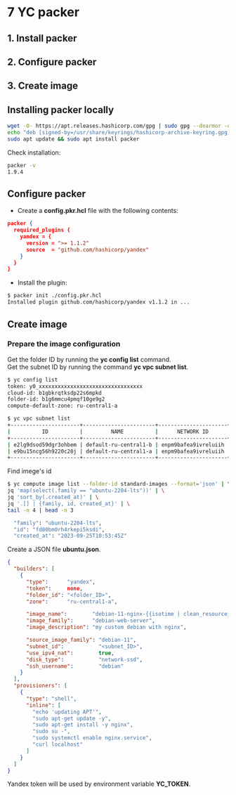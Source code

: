 # 7 YC packer

## 1. Install packer

## 2. Configure packer

## 3. Create image

## Installing packer locally

```bash
wget -O- https://apt.releases.hashicorp.com/gpg | sudo gpg --dearmor -o /usr/share/keyrings/hashicorp-archive-keyring.gpg
echo "deb [signed-by=/usr/share/keyrings/hashicorp-archive-keyring.gpg] https://apt.releases.hashicorp.com $(lsb_release -cs) main" | sudo tee /etc/apt/sources.list.d/hashicorp.list
sudo apt update && sudo apt install packer
```

Check installation:  

```bash
packer -v
1.9.4
```

## Configure packer

- Create a **config.pkr.hcl** file with the following contents:

```json
packer {
  required_plugins {
    yandex = {
      version = ">= 1.1.2"
      source  = "github.com/hashicorp/yandex"
    }
  }
}
```

- Install the plugin:

```bash
$ packer init ./config.pkr.hcl
Installed plugin github.com/hashicorp/yandex v1.1.2 in ...
```

## Create image

### Prepare the image configuration  

Get the folder ID by running the **yc config list** command.  
Get the subnet ID by running the command **yc vpc subnet list**.

```bash
$ yc config list
token: y0_xxxxxxxxxxxxxxxxxxxxxxxxxxxxxxxxx
cloud-id: b1gbkrqtksdp22s6mpkd
folder-id: b1g6mmcu4pmqf10ge9g2
compute-default-zone: ru-central1-a

$ yc vpc subnet list
+----------------------+-----------------------+----------------------+----------------+---------------+-----------------+
|          ID          |         NAME          |      NETWORK ID      | ROUTE TABLE ID |     ZONE      |      RANGE      |
+----------------------+-----------------------+----------------------+----------------+---------------+-----------------+
| e2lg9dsod59dgr3ohbem | default-ru-central1-b | enpm9bafea9ivreluiih |                | ru-central1-b | [10.129.0.0/24] |
| e9bu15ncg56h9220c20j | default-ru-central1-a | enpm9bafea9ivreluiih |                | ru-central1-a | [10.128.0.0/24] |
+----------------------+-----------------------+----------------------+----------------+---------------+-----------------+

```

Find imege's id

```bash
$ yc compute image list --folder-id standard-images --format='json' | \
jq 'map(select(.family == "ubuntu-2204-lts"))' | \
jq 'sort_by(.created_at)' | \
jq '.[] | {family, id, created_at}' | \
tail -n 4 | head -n 3

  "family": "ubuntu-2204-lts",
  "id": "fd80bm0rh4rkepi5ksdi",
  "created_at": "2023-09-25T10:53:45Z"
```

Create a JSON file **ubuntu.json**.

```json
{
  "builders": [
    {
      "type":      "yandex",
      "token":     none,
      "folder_id": "<folder_ID>",
      "zone":      "ru-central1-a",

      "image_name":        "debian-11-nginx-{{isotime | clean_resource_name}}",
      "image_family":      "debian-web-server",
      "image_description": "my custom debian with nginx",

      "source_image_family": "debian-11",
      "subnet_id":           "<subnet_ID>",
      "use_ipv4_nat":        true,
      "disk_type":           "network-ssd",
      "ssh_username":        "debian"
    }
  ],
  "provisioners": [
    {
      "type": "shell",
      "inline": [
        "echo 'updating APT'",
        "sudo apt-get update -y",
        "sudo apt-get install -y nginx",
        "sudo su -",
        "sudo systemctl enable nginx.service",
        "curl localhost"
      ]
    }
  ]
}
```

Yandex token will be used by environment variable **YC_TOKEN**.
